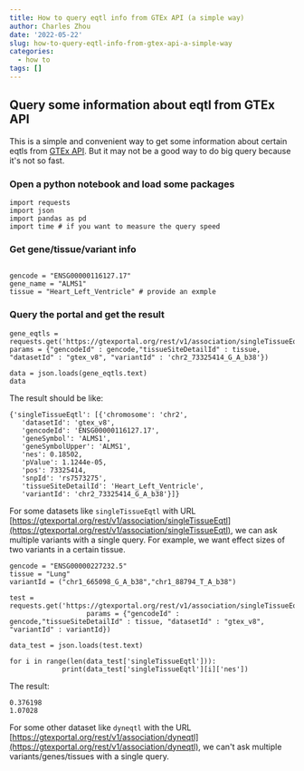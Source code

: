 ```yaml
---
title: How to query eqtl info from GTEx API (a simple way)
author: Charles Zhou
date: '2022-05-22'
slug: how-to-query-eqtl-info-from-gtex-api-a-simple-way
categories:
  - how to
tags: []
---
```


## Query some information about eqtl from GTEx API
This is a simple and convenient way to get some information about certain eqtls from [GTEx API](https://gtexportal.org/home/api-docs/index.html). But it may not be a good way to do big query because it's not so fast.

### Open a python notebook and load some packages

```
import requests
import json
import pandas as pd 
import time # if you want to measure the query speed

```

### Get gene/tissue/variant info

```

gencode = "ENSG00000116127.17"
gene_name = "ALMS1"
tissue = "Heart_Left_Ventricle" # provide an exmple

```

### Query the portal and get the result 

```
gene_eqtls = requests.get('https://gtexportal.org/rest/v1/association/singleTissueEqtl', params = {"gencodeId" : gencode,"tissueSiteDetailId" : tissue, "datasetId" : "gtex_v8", "variantId" : 'chr2_73325414_G_A_b38'})

data = json.loads(gene_eqtls.text)
data
```

The result should be like:
```
{'singleTissueEqtl': [{'chromosome': 'chr2',
   'datasetId': 'gtex_v8',
   'gencodeId': 'ENSG00000116127.17',
   'geneSymbol': 'ALMS1',
   'geneSymbolUpper': 'ALMS1',
   'nes': 0.18502,
   'pValue': 1.1244e-05,
   'pos': 73325414,
   'snpId': 'rs7573275',
   'tissueSiteDetailId': 'Heart_Left_Ventricle',
   'variantId': 'chr2_73325414_G_A_b38'}]}
```



For some datasets like `singleTissueEqtl` with URL [https://gtexportal.org/rest/v1/association/singleTissueEqtl](https://gtexportal.org/rest/v1/association/singleTissueEqtl), we can ask multiple variants with a single query. For example, we want effect sizes of two variants in a certain tissue.


```
gencode = "ENSG00000227232.5"
tissue = "Lung"
variantId = ("chr1_665098_G_A_b38","chr1_88794_T_A_b38")

test = requests.get('https://gtexportal.org/rest/v1/association/singleTissueEqtl', 
                   params = {"gencodeId" : gencode,"tissueSiteDetailId" : tissue, "datasetId" : "gtex_v8", "variantId" : variantId})

data_test = json.loads(test.text)

for i in range(len(data_test['singleTissueEqtl'])):
             print(data_test['singleTissueEqtl'][i]['nes'])
```


The result:


```
0.376198
1.07028
```

For some other dataset like `dyneqtl` with the URL [https://gtexportal.org/rest/v1/association/dyneqtl](https://gtexportal.org/rest/v1/association/dyneqtl), we can't ask multiple variants/genes/tissues with a single query.